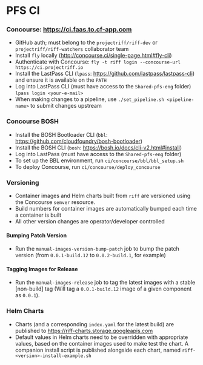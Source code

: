 # PFS CI

### Concourse: https://ci.faas.to.cf-app.com
- GitHub auth; must belong to the `projectriff/riff-dev` or `projectriff/riff-watchers` collaborator team
- Install `fly` locally (http://concourse.ci/single-page.html#fly-cli)
- Authenticate with Concourse: `fly -t riff login --concourse-url https://ci.projectriff.io`
- Install the LastPass CLI (`lpass`: https://github.com/lastpass/lastpass-cli) and ensure it is available on the `PATH`
- Log into LastPass CLI (must have access to the `Shared-pfs-eng` folder) `lpass login <your-e-mail>`
- When making changes to a pipeline, use `./set_pipeline.sh <pipeline-name>` to submit changes upstream

### Concourse BOSH
- Install the BOSH Bootloader CLI (`bbl`: https://github.com/cloudfoundry/bosh-bootloader)
- Install the BOSH CLI (`bosh`: https://bosh.io/docs/cli-v2.html#install)
- Log into LastPass (must have access to the `Shared-pfs-eng` folder)
- To set up the BBL environment, run `ci/concourse/bbl/bbl_setup.sh`
- To deploy Concourse, run `ci/concourse/deploy_concourse`

### Versioning
- Container images and Helm charts built from `riff` are versioned using the Concourse `semver` resource.
- Build numbers for container images are automatically bumped each time a container is built
- All other version changes are operator/developer controlled
#### Bumping Patch Version
- Run the `manual-images-version-bump-patch` job to bump the patch version (from `0.0.1-build.12` to `0.0.2-build.1`, for example)
#### Tagging Images for Release
- Run the `manual-images-release` job to tag the latest images with a stable [non-build] tag (Will tag a `0.0.1-build.12` image of a given component as `0.0.1`).

### Helm Charts
- Charts (and a corresponding `index.yaml` for the latest build) are published to https://riff-charts.storage.googleapis.com
- Default values in Helm charts need to be overridden with appropriate values, based on the container images used to make test the chart. A companion install script is published alongside each chart, named `riff-<version>-install-example.sh`
